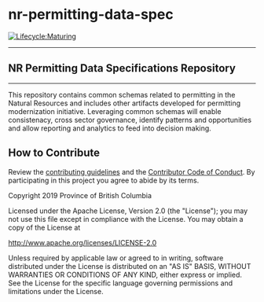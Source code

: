 # nr-permitting-data-spec
 

[![Lifecycle:Maturing](https://img.shields.io/badge/Lifecycle-Maturing-007EC6)](<Redirect-URL>)

---
## NR Permitting Data Specifications Repository
---
This repository contains common schemas related to permitting in the Natural Resources and includes other artifacts developed for permitting modernization initiative. Leveraging common schemas will enable consistenacy, cross sector governance, identify patterns and opportunities and allow reporting and analytics to feed into decision making.

## How to Contribute

Review the [contributing guidelines](CONTRIBUTING.md) and the [Contributor Code of Conduct](CODE_OF_CONDUCT.md). By participating in this project you agree to abide by its terms.

Copyright 2019 Province of British Columbia

Licensed under the Apache License, Version 2.0 (the "License");
you may not use this file except in compliance with the License.
You may obtain a copy of the License at 

   http://www.apache.org/licenses/LICENSE-2.0

Unless required by applicable law or agreed to in writing, software
distributed under the License is distributed on an "AS IS" BASIS,
WITHOUT WARRANTIES OR CONDITIONS OF ANY KIND, either express or implied.
See the License for the specific language governing permissions and
limitations under the License.
